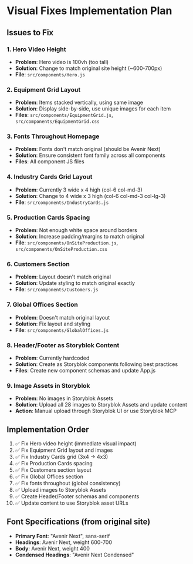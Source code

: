 # Visual Fixes Implementation Plan

## Issues to Fix

### 1. Hero Video Height
- **Problem**: Hero video is 100vh (too tall)
- **Solution**: Change to match original site height (~600-700px)
- **File**: `src/components/Hero.js`

### 2. Equipment Grid Layout
- **Problem**: Items stacked vertically, using same image
- **Solution**: Display side-by-side, use unique images for each item
- **Files**: `src/components/EquipmentGrid.js`, `src/components/EquipmentGrid.css`

### 3. Fonts Throughout Homepage
- **Problem**: Fonts don't match original (should be Avenir Next)
- **Solution**: Ensure consistent font family across all components
- **Files**: All component JS files

### 4. Industry Cards Grid Layout
- **Problem**: Currently 3 wide x 4 high (col-6 col-md-3)
- **Solution**: Change to 4 wide x 3 high (col-6 col-md-3 col-lg-3)
- **File**: `src/components/IndustryCards.js`

### 5. Production Cards Spacing
- **Problem**: Not enough white space around borders
- **Solution**: Increase padding/margins to match original
- **File**: `src/components/OnSiteProduction.js`, `src/components/OnSiteProduction.css`

### 6. Customers Section
- **Problem**: Layout doesn't match original
- **Solution**: Update styling to match original exactly
- **File**: `src/components/Customers.js`

### 7. Global Offices Section
- **Problem**: Doesn't match original layout
- **Solution**: Fix layout and styling
- **File**: `src/components/GlobalOffices.js`

### 8. Header/Footer as Storyblok Content
- **Problem**: Currently hardcoded
- **Solution**: Create as Storyblok components following best practices
- **Files**: Create new component schemas and update App.js

### 9. Image Assets in Storyblok
- **Problem**: No images in Storyblok Assets
- **Solution**: Upload all 28 images to Storyblok Assets and update content
- **Action**: Manual upload through Storyblok UI or use Storyblok MCP

## Implementation Order

1. ✅ Fix Hero video height (immediate visual impact)
2. ✅ Fix Equipment Grid layout and images
3. ✅ Fix Industry Cards grid (3x4 → 4x3)
4. ✅ Fix Production Cards spacing
5. ✅ Fix Customers section layout
6. ✅ Fix Global Offices section
7. ✅ Fix fonts throughout (global consistency)
8. ✅ Upload images to Storyblok Assets
9. ✅ Create Header/Footer schemas and components
10. ✅ Update content to use Storyblok asset URLs

## Font Specifications (from original site)

- **Primary Font**: "Avenir Next", sans-serif
- **Headings**: Avenir Next, weight 600-700
- **Body**: Avenir Next, weight 400
- **Condensed Headings**: "Avenir Next Condensed"